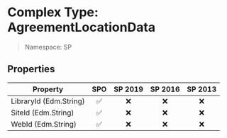 # Complex Type: AgreementLocationData

> Namespace: SP

## Properties

Property | SPO | SP 2019 | SP 2016 | SP 2013
----------|:---:|:-------:|:-------:|:-------:
LibraryId (Edm.String) | ✅ | ❌ | ❌ | ❌
SiteId (Edm.String) | ✅ | ❌ | ❌ | ❌
WebId (Edm.String) | ✅ | ❌ | ❌ | ❌